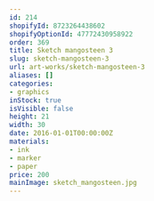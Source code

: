 ```yaml
---
id: 214
shopifyId: 8723264438602
shopifyOptionId: 47772430958922
order: 369
title: Sketch mangosteen 3
slug: sketch-mangosteen-3
url: art-works/sketch-mangosteen-3
aliases: []
categories:
- graphics
inStock: true
isVisible: false
height: 21
width: 30
date: 2016-01-01T00:00:00Z
materials:
- ink
- marker
- paper
price: 200
mainImage: sketch_mangosteen.jpg
---
```

